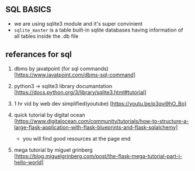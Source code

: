 ## SQL BASICS
- we are using sqlite3 module and it's super convinient
- `sqlite_master` is a table built-in sqlite databases having information of all tables inside the .db file


## referances for sql

1. dbms by javatpoint (for sql commands)
    [https://www.javatpoint.com/dbms-sql-command]

2. python3 -> sqlite3 library documantation
    [https://docs.python.org/3/library/sqlite3.html#tutorial]

3. 1 hr vid by web dev simplified(youtube)
    [https://youtu.be/p3qvj9hO_Bo]

4. quick tutorial by digital ocean
    [https://www.digitalocean.com/community/tutorials/how-to-structure-a-large-flask-application-with-flask-blueprints-and-flask-sqlalchemy]
    - you will find good resources at the page end

5. mega tutorial by miguel grinberg
    [https://blog.miguelgrinberg.com/post/the-flask-mega-tutorial-part-i-hello-world]

